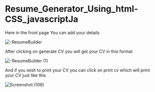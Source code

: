 # Resume_Generator_Using_html-CSS_javascriptJa
Here in the front page You can add your details 



![-ResumeBuilder](https://user-images.githubusercontent.com/109368196/194704257-8096cd1e-7e6d-4fbf-81fb-1e202ea825c1.jpeg)

After clicking on generate CV you will get your CV in this format


![-ResumeBuilder (1)](https://user-images.githubusercontent.com/109368196/194704296-1989ff3b-a57f-4749-ad4b-5b46c9ba0eb2.jpeg)

And if you wish to print your CV you can click on print cv which will print your CV just like this 



![Screenshot (106)](https://user-images.githubusercontent.com/109368196/194704348-4000ed68-a4d0-4856-b8c3-6b8584016698.png)
